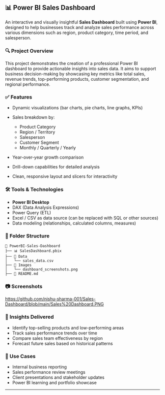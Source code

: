 ## 📊 Power BI Sales Dashboard

An interactive and visually insightful **Sales Dashboard** built using **Power BI**, designed to help businesses track and analyze sales performance across various dimensions such as region, product category, time period, and salesperson.

### 🔍 Project Overview

This project demonstrates the creation of a professional Power BI dashboard to provide actionable insights into sales data. It aims to support business decision-making by showcasing key metrics like total sales, revenue trends, top-performing products, customer segmentation, and regional performance.

### ✅ Features

* Dynamic visualizations (bar charts, pie charts, line graphs, KPIs)
* Sales breakdown by:

  * Product Category
  * Region / Territory
  * Salesperson
  * Customer Segment
  * Monthly / Quarterly / Yearly
* Year-over-year growth comparison
* Drill-down capabilities for detailed analysis
* Clean, responsive layout and slicers for interactivity

### 🛠 Tools & Technologies

* **Power BI Desktop**
* DAX (Data Analysis Expressions)
* Power Query (ETL)
* Excel / CSV as data source (can be replaced with SQL or other sources)
* Data modeling (relationships, calculated columns, measures)

### 📁 Folder Structure

```
📁 PowerBI-Sales-Dashboard
├── 📊 SalesDashboard.pbix
├── 📂 Data
│   └── sales_data.csv
├── 📂 Images
│   └── dashboard_screenshots.png
├── 📄 README.md
```

### 📷 Screenshots

https://github.com/nishu-sharma-001/Sales-Dashboard/blob/main/Sales%20Dashboard.PNG

### 🧠 Insights Delivered

* Identify top-selling products and low-performing areas
* Track sales performance trends over time
* Compare sales team effectiveness by region
* Forecast future sales based on historical patterns

### 📌 Use Cases

* Internal business reporting
* Sales performance review meetings
* Client presentations and stakeholder updates
* Power BI learning and portfolio showcase

---

